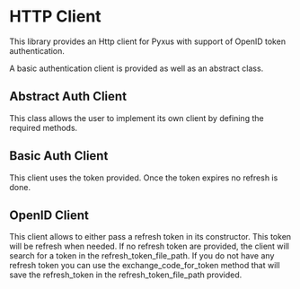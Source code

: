 # HTTP Client


This library provides an Http client for Pyxus with support of OpenID token authentication.

A basic authentication client is provided as well as an abstract class.

## Abstract Auth Client


This class allows the user to implement its own client by defining the required methods.

## Basic Auth Client


This client uses the token provided. Once the token expires no refresh is done.

## OpenID Client


This client allows to either pass a refresh token in its constructor. This token will be refresh when needed. 
If no refresh token are provided, the client will search for a token in the refresh_token_file_path. 
If you do not have any  refresh token you can use the exchange_code_for_token method that will save the refresh_token
in the refresh_token_file_path provided.
